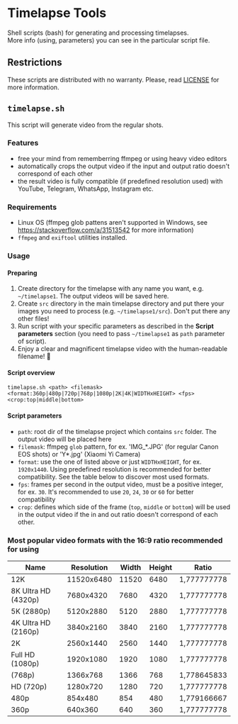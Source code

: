 # Timelapse Tools

Shell scripts (bash) for generating and processing timelapses.  
More info (using, parameters) you can see in the particular script file.

## Restrictions
These scripts are distributed with no warranty. Please, read [LICENSE](./LICENSE) for more information.

## `timelapse.sh`

This script will generate video from the regular shots.

### Features
* free your mind from rememberring ffmpeg or using heavy video editors
* automatically crops the output video if the input and output ratio doesn't correspond of each other
* the result video is fully compatible (if predefined resolution used) with YouTube, Telegram, WhatsApp, Instagram etc.

### Requirements
* Linux OS (ffmpeg glob pattens aren't supported in Windows, see https://stackoverflow.com/a/31513542 for more information)
* `ffmpeg` and `exiftool` utilities installed.

### Usage

#### Preparing
1. Create directory for the timelapse with any name you want, e.g. `~/timelapse1`. The output videos will be saved here.
2. Create `src` directory in the main timelapse directory and put there your images you need to process (e.g. `~/timelapse1/src`). Don't put there any other files!
3. Run script with your specific parameters as described in the **Script parameters** section (you need to pass `~/timelapse1` as `path` parameter of script).
4. Enjoy a clear and magnificent timelapse video with the human-readable filename! 🙂

#### Script overview

`timelapse.sh <path> <filemask> <format:360p|480p|720p|768p|1080p|2K|4K|WIDTHxHEIGHT> <fps> <crop:top|middle|bottom>`

#### Script parameters

* `path`: root dir of the timelapse project which contains `src` folder. The output video will be placed here
* `filemask`: ffmpeg `glob` pattern, for ex. 'IMG_\*.JPG' (for regular Canon EOS shots) or 'Y\*.jpg' (Xiaomi Yi Camera)
* `format`: use the one of listed above or just `WIDTHxHEIGHT`, for ex. `1920x1440`. Using predefined resolution is recommended for better compatibility. See the table below to discover most used formats.
* `fps`: frames per second in the output video, must be a positive integer, for ex. `30`. It's recommended to use `20`, `24`, `30` or `60` for better compatibility
* `crop`: defines which side of the frame (`top`, `middle` or `bottom`) will be used in the output video if the in and out ratio doesn't correspond of each other.

### Most popular video formats with the 16:9 ratio recommended for using

Name                |   Resolution  |   Width |   Height  |   Ratio
--------------------|---------------|---------|-----------|--------------
12K								  |	  11520x6480  |   11520	|	  6480    |   1,777777778
8K Ultra HD (4320p) |   7680x4320		|   7680	|  	4320		|   1,777777778
5K (2880p)					|   5120x2880		|	  5120	|  	2880		|   1,777777778
4K Ultra HD (2160p) |   3840x2160		|  	3840	|  	2160		|   1,777777778
2K									|   2560x1440		|  	2560	|  	1440		|   1,777777778
Full HD (1080p)		  | 	1920x1080		|  	1920	|  	1080	  |	  1,777777778
(768p)						  |  	1366x768		|  	1366	|  	768		  |	  1,778645833
HD (720p)					  |  	1280x720		|  	1280	|  	720		  |	  1,777777778
480p							  |  	854x480			|  	854		|  	480		  |	  1,779166667
360p							  |  	640x360			|  	640		|  	360		  |	  1,777777778
